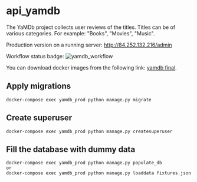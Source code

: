 # api_yamdb

The YaMDb project collects user reviews of the titles. 
Titles can be of various categories. For example: "Books", "Movies", "Music".

Production version on a running server: http://84.252.132.216/admin

Workflow status badge:
![yamdb_workflow](https://github.com/github/docs/actions/workflows/main.yml/badge.svg)

You can download docker images from the following link:
[yamdb final](https://hub.docker.com/repository/docker/kzorikov/yamdb_final).

## Apply migrations
```
docker-compose exec yamdb_prod python manage.py migrate
```

## Create superuser
```
docker-compose exec yamdb_prod python manage.py createsuperuser
```

## Fill the database with dummy data
```
docker-compose exec yamdb_prod python manage.py populate_db
or
docker-compose exec yamdb_prod python manage.py loaddata fixtures.json
```